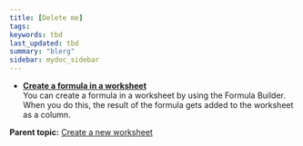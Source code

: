 ```yaml
---
title: [Delete me]
tags:
keywords: tbd
last_updated: tbd
summary: "blerg"
sidebar: mydoc_sidebar
---
```


-   **[Create a formula in a worksheet](../../admin/worksheets/create_formula.html)**  
You can create a formula in a worksheet by using the Formula Builder. When you do this, the result of the formula gets added to the worksheet as a column.

**Parent topic:** [Create a new worksheet](../../admin/worksheets/worksheet_create.html)

